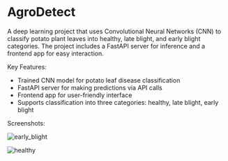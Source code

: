 # AgroDetect

A deep learning project that uses Convolutional Neural Networks (CNN) to classify potato plant leaves into healthy, late blight, and early blight categories. The project includes a FastAPI server for inference and a frontend app for easy interaction.

Key Features:
- Trained CNN model for potato leaf disease classification
- FastAPI server for making predictions via API calls
- Frontend app for user-friendly interface
- Supports classification into three categories: healthy, late blight, early blight

Screenshots:

![early_blight](https://github.com/purnamrita/AgroDetect/assets/90690424/214df12c-e502-4aa7-aec5-28d1c3559d44)

![healthy](https://github.com/purnamrita/AgroDetect/assets/90690424/e2f3ba4c-3b08-4d93-84e6-b8066bf14a41)
